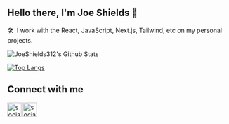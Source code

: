 ## Hello there, I'm Joe Shields 👋<br>
🛠 &nbsp;I work with the React, JavaScript, Next.js, Tailwind, etc on my personal projects.  

<img align="center" alt="JoeShields312's Github Stats" src="https://github-readme-stats.vercel.app/api?username=JoeShields312&show_icons=true&hide_border=true&theme=tokyonight" />  

[![Top Langs](https://github-readme-stats.vercel.app/api/top-langs/?username=JoeShields312&layout=compact&theme=tokyonight&align=center)](https://github.com/JoeShields312/github-readme-stats)  

## Connect with me  

[<img align="left" alt="social-media-profile | Twitter" width="32px" src="https://cdn.jsdelivr.net/npm/simple-icons@v3/icons/twitter.svg" target="_blank" />](https://twitter.com/JShields312)
[<img align="left" alt="social-media-profile | LinkedIn" width="32px" src="https://cdn.jsdelivr.net/npm/simple-icons@v3/icons/linkedin.svg" target="_blank" />](https://www.linkedin.com/in/jshields90/)  

